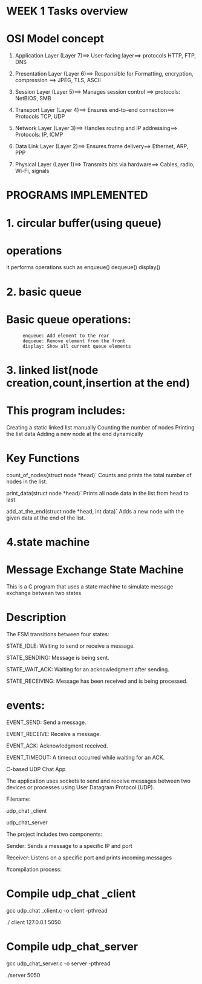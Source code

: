 # WEEK 1 Tasks overview

# OSI Model concept

1.  Application Layer (Layer 7)==>
        User-facing layer==>
        protocols   HTTP, FTP, DNS
    
3. Presentation Layer (Layer 6)==>
        Responsible for Formatting, encryption, compression
        ==> JPEG, TLS, ASCII
   
4.  Session Layer (Layer 5)==>
        Manages session control
       ==> protocols:
            NetBIOS, SMB
        
6. Transport Layer (Layer 4)==>
        Ensures end-to-end connection==>
        Protocols TCP, UDP
   
7. Network Layer (Layer 3)==>
        Handles routing and IP addressing==>
        Protocols:  IP, ICMP

8. Data Link Layer (Layer 2)==>
        Ensures frame delivery==>
         Ethernet, ARP, PPP
   
9. Physical Layer (Layer 1)==>
        Transmits bits via hardware==>
            Cables, radio, Wi-Fi, signals


# PROGRAMS IMPLEMENTED

# 1. circular buffer(using queue)

# operations
it performs operations such as 
enqueue()
dequeue()
display()

# 2. basic queue

# Basic queue operations:
          enqueue: Add element to the rear
          dequeue: Remove element from the front
          display: Show all current queue elements
   
# 3. linked list(node creation,count,insertion at the end)

# This program includes:

 Creating a static linked list manually
 Counting the number of nodes
 Printing the list data
 Adding a new node at the end dynamically

# Key Functions

count_of_nodes(struct node *head)`
Counts and prints the total number of nodes in the list.

print_data(struct node *head)`
Prints all node data in the list from head to last.

add_at_the_end(struct node *head, int data)`
Adds a new node with the given data at the end of the list.

# 4.state machine

# Message Exchange State Machine

This is a C program that uses a state machine to simulate message exchange between two states

# Description
The FSM transitions between four states:

STATE_IDLE: Waiting to send or receive a message.

STATE_SENDING: Message is being sent.

STATE_WAIT_ACK: Waiting for an acknowledgment after sending.

STATE_RECEIVING: Message has been received and is being processed.

# events:
EVENT_SEND: Send a message.

EVENT_RECEIVE: Receive a message.

EVENT_ACK: Acknowledgment received.

EVENT_TIMEOUT: A timeout occurred while waiting for an ACK.


C-based UDP Chat App

The application uses sockets to send and receive messages between two devices or processes using User Datagram Protocol (UDP).

Filename:

udp_chat _client

udp_chat_server

The project includes two components:

  Sender: Sends a message to a specific IP and port
  
  Receiver: Listens on a specific port and prints incoming messages

#compilation process:

# Compile udp_chat _client
gcc udp_chat _client.c -o client -pthread

./ client 127.0.0.1 5050

# Compile udp_chat_server

gcc udp_chat_server.c -o server -pthread

./server 5050







